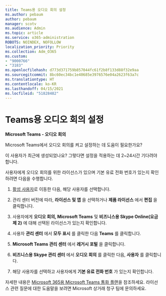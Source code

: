 ```yaml
---
title: Teams용 오디오 회의 설정
ms.author: pebaum
author: pebaum
manager: scotv
ms.audience: Admin
ms.topic: article
ms.service: o365-administration
ROBOTS: NOINDEX, NOFOLLOW
localization_priority: Priority
ms.collection: Adm_O365
ms.custom:
- "9000766"
- "3183"
ms.openlocfilehash: d773d371759b857044fc61f2b8f133d88f32e9aa
ms.sourcegitcommit: 8bc60ec34bc1e40685e3976576e04a2623f63a7c
ms.translationtype: HT
ms.contentlocale: ko-KR
ms.lasthandoff: 04/15/2021
ms.locfileid: "51828482"
---
```

# <a name="setup-audio-conferencing-for-teams"></a>Teams용 오디오 회의 설정

**Microsoft Teams - 오디오 회의**

Microsoft Teams에서 오디오 회의를 켜고 설정하는 데 도움이 필요한가요?

이 사용자가 최근에 생성되었나요?  그렇다면 설정을 적용하는 데 2~24시간 기다려야 합니다.

사용자에게 오디오 회의를 위한 라이선스가 있으며 기본 유료 전화 번호가 있는지 확인하려면 다음을 수행합니다.

1. [활성 사용자](https://admin.microsoft.com/Adminportal/Home?source=applauncher#/users)로 이동한 다음, 해당 사용자를 선택합니다.

2. 관리 센터 버전에 따라, **라이선스 및 앱** 을 선택하거나 **제품 라이선스** 에서 **편집** 을 클릭합니다.

3. 사용자에게 **오디오 회의, Microsoft Teams** 및 **비즈니스용 Skype Online(요금제 2)** 에 대해 선택된 라이선스가 있는지 확인합니다.

4. 사용자 **관리 센터** 에서 **모두 표시** 를 클릭한 다음 **Teams** 를 클릭합니다.

5. **Microsoft Teams 관리 센터** 에서 **레거시 포털** 을 클릭합니다.

6. **비즈니스용 Skype 관리 센터** 에서 **오디오 회의** 를 클릭한 다음, **사용자** 를 클릭합니다.

7. 해당 사용자를 선택하고 사용자에게 **기본 유료 전화 번호** 가 있는지 확인합니다.

자세한 내용은 [Microsoft 365용 Microsoft Teams 통화 플랜](https://docs.microsoft.com/microsoftteams/calling-plans-for-office-365)을 참조하세요. 라이선스 관련 질문에 대한 도움말을 보려면 Microsoft 상거래 청구 팀에 문의하세요.